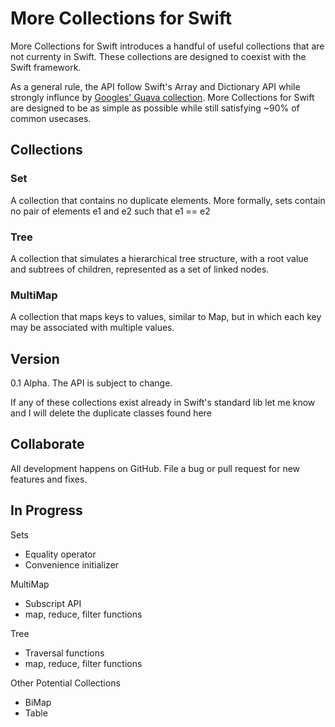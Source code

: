 More Collections for Swift
=============

More Collections for Swift introduces a handful of useful collections that are not currenty in Swift. These collections are designed to coexist with the Swift framework.

As a general rule, the API follow Swift's Array and Dictionary API while strongly influnce by [Googles' Guava collection](https://code.google.com/p/guava-libraries/wiki/GuavaExplained).   More Collections for Swift are designed to be as simple as possible while still satisfying ~90% of common usecases.

## Collections

### Set
A collection that contains no duplicate elements.  More formally, sets contain no pair of elements e1 and e2 such that e1 == e2

### Tree
A collection that simulates a hierarchical tree structure, with a root value and subtrees of children, represented as a set of linked nodes.

### MultiMap
A collection that maps keys to values, similar to Map, but in which each key may be associated with multiple values.

## Version

0.1 Alpha.  The API is subject to change.   

If any of these collections exist already in Swift's standard lib let me know and I will delete the duplicate classes found here

## Collaborate

All development happens on GitHub.  File a bug or pull request for new features and fixes.  

## In Progress

Sets
- Equality operator
- Convenience initializer

MultiMap
- Subscript API
- map, reduce, filter functions

Tree
- Traversal functions
- map, reduce, filter functions

Other Potential Collections
- BiMap
- Table
